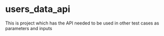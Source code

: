# users_data_api
This is project which has the API needed to be used in other test cases as parameters and inputs

